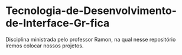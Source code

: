 # Tecnologia-de-Desenvolvimento-de-Interface-Gr-fica
Disciplina ministrada pelo professor Ramon, na qual nesse repositório iremos colocar nossos projetos.
